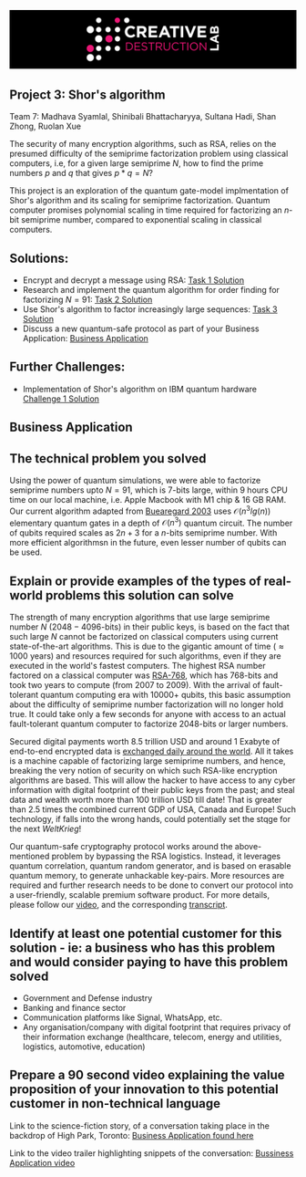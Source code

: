 ![CDL 2022 Cohort Project](../CDL_logo.jpg)
## Project 3: Shor's algorithm

Team 7: Madhava Syamlal, Shinibali Bhattacharyya, Sultana Hadi, Shan Zhong, Ruolan Xue

The security of many encryption algorithms, such as RSA, relies on the presumed difficulty of the semiprime factorization problem using classical computers, i.e, for a given large semiprime $N$, how to find the prime numbers $p$ and $q$ that gives $p*q=N$?

This project is an exploration of the quantum gate-model implmentation of Shor's algorithm and its scaling for semiprime factorization. Quantum computer promises polynomial scaling in time required for factorizing an $n$-bit semiprime number, compared to exponential scaling in classical computers.

## Solutions:
* Encrypt and decrypt a message using RSA: [Task 1 Solution](./Task_1.ipynb) 
* Research and implement the quantum algorithm for order finding for factorizing $N=91$: [Task 2 Solution](./shor_task2.ipynb)
* Use Shor's algorithm to factor increasingly large sequences: [Task 3 Solution](./Task_3.ipynb)
* Discuss a new quantum-safe protocol as part of your Business Application: [Business Application](https://youtu.be/-fg8Jq4fE98)

## Further Challenges:
* Implementation of Shor's algorithm on IBM quantum hardware [Challenge 1 Solution](./Challenge_1.ipynb)

## Business Application

## The technical problem you solved

Using the power of quantum simulations, we were able to factorize semiprime numbers upto $N=91$, which is $7$-bits large, within 9 hours CPU time on our local machine, i.e. Apple Macbook with M1 chip & 16 GB RAM. Our current algorithm adapted from [Buearegard 2003](https://dl.acm.org/doi/10.5555/2011517.2011525) uses $\mathcal{O}(n^3lg(n))$ elementary quantum gates in a depth of $\mathcal{O}(n^3)$ quantum circuit. The number of qubits required scales as $2n+3$ for a $n$-bits semiprime number. With more efficient algorithmsn in the future, even lesser number of qubits can be used.

## Explain or provide examples of the types of real-world problems this solution can solve

The strength of many encryption algorithms that use large semiprime number $N$ ($2048-4096$-bits) in their public keys, is based on the fact that such large $N$ cannot be factorized on classical computers using current state-of-the-art algorithms. This is due to the gigantic amount of time ($\approx 1000$ years) and resources required for such algorithms, even if they are executed in the world's fastest computers. The highest RSA number factored on a classical computer was [RSA-768](https://phys.org/news/2014-11-largest-factored-quantum-device.html#:~:text=%22The%20highest%20RSA%20number%20factored,with%20exactly%20two%20prime%20factors.), which has $768$-bits and took two years to compute (from 2007 to 2009). With the arrival of fault-tolerant quantum computing era with 10000+ qubits, this basic assumption about the difficulty of semiprime number factorization will no longer hold true. It could take only a few seconds for anyone with access to an actual fault-tolerant quantum computer to factorize $2048$-bits or larger numbers.

Secured digital payments worth 8.5 trillion USD and around $1$ Exabyte of end-to-end encrypted data is [exchanged daily around the world](https://www.statista.com/outlook/dmo/fintech/digital-payments/worldwide). All it takes is a machine capable of factorizing large semiprime numbers, and hence, breaking the very notion of security on which such RSA-like encryption algorithms are based. This will allow the hacker to have access to any cyber information with digital footprint of their public keys from the past; and steal data and wealth worth more than 100 trillion USD till date! That is greater than $2.5$ times the combined current GDP of USA, Canada and Europe! Such technology, if falls into the wrong hands, could potentially set the stqge for the next *WeltKrieg*!

Our quantum-safe cryptography protocol works around the above-mentioned problem by bypassing the RSA logistics. Instead, it leverages quantum correlation, quantum random generator, and is based on erasable quantum memory, to generate unhackable key-pairs. More resources are required and further research needs to be done to convert our protocol into a user-friendly, scalable premium software product. For more details, please follow our [video](https://youtu.be/-fg8Jq4fE98), and the corresponding [transcript](./Business_Application.md).

## Identify at least one potential customer for this solution - ie: a business who has this problem and would consider paying to have this problem solved

- Government and Defense industry
- Banking and finance sector
- Communication platforms like Signal, WhatsApp, etc.
- Any organisation/company with digital footprint that requires privacy of their information exchange (healthcare, telecom, energy and utilities, logistics, automotive, education)

## Prepare a 90 second video explaining the value proposition of your innovation to this potential customer in non-technical language

Link to the science-fiction story, of a conversation taking place in the backdrop of High Park, Toronto: [Business Application found here](./Business_Application.md)

Link to the video trailer highlighting snippets of the conversation: [Bussiness Application video](https://youtu.be/-fg8Jq4fE98)